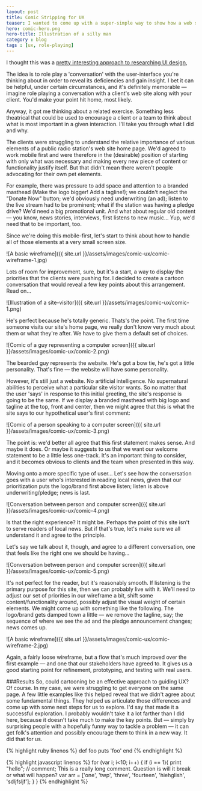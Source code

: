 ```yaml
---
layout: post
title: Comic Stripping for UX
teaser: I wanted to come up with a super-simple way to show how a web site expressed hierarchy, so I experimented with using a rudimentary form of comic strip.
hero: comic-hero.png
hero-title: Illustration of a silly man
category : blog
tags : [ux, role-playing]
---
```


I thought this was a <a href="http://uxmas.com/2012/ux-design-role-playing-and-micromoments">pretty interesting approach to researching UI design</a>, 

The idea is to role play a 'conversation' with the user-interface you're thinking about in order to reveal its deficiencies and gain insight. I bet it can be helpful, under certain circumstances, and it's definitely memorable — imagine role playing a conversation with a client's web site along with your client. You'd make your point hit home, most likely. 

Anyway, it got me thinking about a related exercise. Something less theatrical that could be used to encourage a client or a team to think about what is most important in a given interaction. I'll take you through what I did and why. 

The clients were struggling to understand the relative importance of various elements of a public radio station's web site home page. We'd agreed to work mobile first and were therefore in the (desirable) position of starting with only what was necessary and making every new piece of content or functionality justify itself. But that didn't mean there weren't people advocating for their own pet elements.

For example, there was pressure to add space and attention to a branded masthead (Make the logo bigger! Add a tagline!); we couldn't neglect the "Donate Now" button; we'd obviously need underwriting (an ad); listen to the live stream had to be prominent; what if the station was having a pledge drive? We'd need a big promotional unit. And what about regular old content — you know, news stories, interviews, first listens to new music… Yup, we'd need that to be important, too.

Since we're doing this mobile-first, let's start to think about how to handle all of those elements at a very small screen size.  

![A basic wireframe]({{ site.url }}/assets/images/comic-ux/comic-wireframe-1.jpg)

Lots of room for improvement, sure, but it's a start, a way to display the priorities that the clients were pushing for. I decided to create a cartoon conversation that would reveal a few key points about this arrangement. Read on...

![Illustration of a site-visitor]({{ site.url }}/assets/images/comic-ux/comic-1.png)

He's perfect because he's totally generic. Thats's the point. The first time someone visits our site's home page, we really don't know very much about them or what they're after. We have to give them a default set of choices. 

![Comic of a guy representing a computer screen]({{ site.url }}/assets/images/comic-ux/comic-2.png)


The bearded guy represents the website. He's got a bow tie, he's got a little personality. That's fine — the website will have some personality. 

However, it's still just a website. No artificial intelligence. No supernatural abilities to perceive what a particular site visitor wants. So no matter that the user 'says' in response to this initial greeting, the site's response is going to be the same. If we display a branded masthead with big logo and tagline at the top, front and center, then we might agree that this is what the site says to our hypothetical user's first comment:

![Comic of a person speaking to a computer screen]({{ site.url }}/assets/images/comic-ux/comic-3.png)


The point is: we'd better all agree that this first statement makes sense. And maybe it does. Or maybe it suggests to us that we want our welcome statement to be a little less one-track. It's an important thing to consider, and it becomes obvious to clients and the team when presented in this way. 

Moving onto a more specific type of user… Let's see how the conversation goes with a user who's interested in reading local news, given that our prioritization puts the logo/brand first above listen; listen is above underwriting/pledge; news is last.

![Conversation between person and computer screen]({{ site.url }}/assets/images/comic-ux/comic-4.png)


Is that the right experience? It might be. Perhaps the point of this site isn't to serve readers of local news. But if that's true, let's make sure we all understand it and agree to the principle. 

Let's say we talk about it, though, and agree to a different conversation, one that feels like the right one we should be having…

![Conversation between person and computer screen]({{ site.url }}/assets/images/comic-ux/comic-5.png)

It's not perfect for the reader, but it's reasonably smooth. If listening is the primary purpose for this site, then we can probably live with it. We'll need to adjust our set of priorities in our wireframe a bit, shift some content/functionality around, possibly adjust the visual weight of certain elements. We might come up with something like the following. The logo/brand gets damped town a little — we remove the tagline, say; the sequence of where we see the ad and the pledge announcement changes; news comes up. 

![A basic wireframe]({{ site.url }}/assets/images/comic-ux/comic-wireframe-2.jpg)


Again, a fairly loose wireframe, but a flow that's much improved over the first example — and one that our stakeholders have agreed to. It gives us a good starting point for refinement, prototyping, and testing with real users.

###Results
So, could cartooning be an effective approach to guiding UX? Of course. In my case, we were struggling to get everyone on the same page. A few little examples like this helped reveal that we didn't agree about some fundamental things. They helped us articulate those differences and come up with some next steps for us to explore. I'd say that made it a successful exploration. I probably wouldn't take it a lot farther than I did here, because it doesn't take much to make the key points. But — simply by surprising people with a hopefully funny way to tackle a problem — it can get folk's attention and possibly encourage them to think in a new way. It did that for us.

{% highlight ruby linenos %}
def foo
  puts 'foo'
end
{% endhighlight %}


{% highlight javascript linenos %}
for (var i; i<10; i++) {
  if (i == 1){ 
    print "hello";
    // comment; This is a really long comment. Question is will it break or what will happen?
    var arr = ['one', 'twp', 'three', 'fourteen', 'hiehglish', 'sdljfsljf'];
  }
}
{% endhighlight %}

#